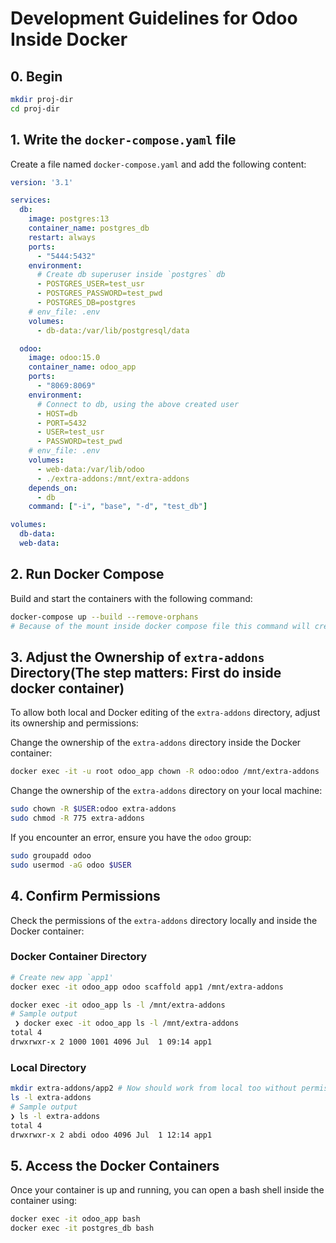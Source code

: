# Development Guidelines for Odoo Inside Docker

## 0. Begin

```sh
mkdir proj-dir
cd proj-dir
```

## 1. Write the `docker-compose.yaml` file

Create a file named `docker-compose.yaml` and add the following content:

```yaml
version: '3.1'

services:
  db:
    image: postgres:13
    container_name: postgres_db
    restart: always
    ports:
      - "5444:5432"
    environment:
      # Create db superuser inside `postgres` db
      - POSTGRES_USER=test_usr
      - POSTGRES_PASSWORD=test_pwd
      - POSTGRES_DB=postgres
    # env_file: .env
    volumes:
      - db-data:/var/lib/postgresql/data

  odoo:
    image: odoo:15.0
    container_name: odoo_app
    ports:
      - "8069:8069"
    environment:
      # Connect to db, using the above created user
      - HOST=db
      - PORT=5432
      - USER=test_usr
      - PASSWORD=test_pwd
    # env_file: .env
    volumes:
      - web-data:/var/lib/odoo
      - ./extra-addons:/mnt/extra-addons
    depends_on:
      - db
    command: ["-i", "base", "-d", "test_db"]

volumes:
  db-data:
  web-data:
```

## 2. Run Docker Compose

Build and start the containers with the following command:

```sh
docker-compose up --build --remove-orphans
# Because of the mount inside docker compose file this command will create `extra-addons` dir inside `proj-dir`
```

## 3. Adjust the Ownership of `extra-addons` Directory(The step matters: First do inside docker container)

To allow both local and Docker editing of the `extra-addons` directory, adjust its ownership and permissions:

Change the ownership of the `extra-addons` directory inside the Docker container:

```sh
docker exec -it -u root odoo_app chown -R odoo:odoo /mnt/extra-addons
```

Change the ownership of the `extra-addons` directory on your local machine:

```sh
sudo chown -R $USER:odoo extra-addons
sudo chmod -R 775 extra-addons
```

If you encounter an error, ensure you have the `odoo` group:

```sh
sudo groupadd odoo
sudo usermod -aG odoo $USER
```

## 4. Confirm Permissions

Check the permissions of the `extra-addons` directory locally and inside the Docker container:

### Docker Container Directory

```sh
# Create new app `app1'
docker exec -it odoo_app odoo scaffold app1 /mnt/extra-addons

docker exec -it odoo_app ls -l /mnt/extra-addons
# Sample output
 ❯ docker exec -it odoo_app ls -l /mnt/extra-addons
total 4
drwxrwxr-x 2 1000 1001 4096 Jul  1 09:14 app1
```

### Local Directory

```sh
mkdir extra-addons/app2 # Now should work from local too without permission error
ls -l extra-addons
# Sample output
❯ ls -l extra-addons                   
total 4
drwxrwxr-x 2 abdi odoo 4096 Jul  1 12:14 app1
```

## 5. Access the Docker Containers

Once your container is up and running, you can open a bash shell inside the container using:

```sh
docker exec -it odoo_app bash
docker exec -it postgres_db bash
```